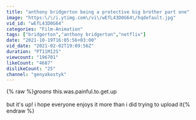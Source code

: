 ```yaml
---
title: "anthony bridgerton being a protective big brother part one"
image: "https:\/\/i.ytimg.com\/vi\/wEfL43D0G64\/hqdefault.jpg"
vid_id: "wEfL43D0G64"
categories: "Film-Animation"
tags: ["bridgerton","anthony bridgerton","netflix"]
date: "2021-10-19T16:05:56+03:00"
vid_date: "2021-02-02T19:09:56Z"
duration: "PT11M12S"
viewcount: "196701"
likeCount: "4687"
dislikeCount: "25"
channel: "genyakostyk"
---
```

{% raw %}*groans* this.was.painful.to.get.up<br /><br />but it's up! i hope everyone enjoys it more than i did trying to upload it{% endraw %}
